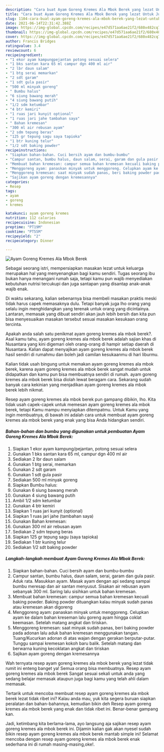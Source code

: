 ```yaml
---
description: "Cara buat Ayam Goreng Kremes Ala Mbok Berek yang lezat Untuk Jualan"
title: "Cara buat Ayam Goreng Kremes Ala Mbok Berek yang lezat Untuk Jualan"
slug: 1104-cara-buat-ayam-goreng-kremes-ala-mbok-berek-yang-lezat-untuk-jualan
date: 2021-06-14T22:31:42.388Z
image: https://img-global.cpcdn.com/recipes/e47d571aa6ae21f2/680x482cq70/ayam-goreng-kremes-ala-mbok-berek-foto-resep-utama.jpg
thumbnail: https://img-global.cpcdn.com/recipes/e47d571aa6ae21f2/680x482cq70/ayam-goreng-kremes-ala-mbok-berek-foto-resep-utama.jpg
cover: https://img-global.cpcdn.com/recipes/e47d571aa6ae21f2/680x482cq70/ayam-goreng-kremes-ala-mbok-berek-foto-resep-utama.jpg
author: Francis Bridges
ratingvalue: 3.4
reviewcount: 6
recipeingredient:
- "1 ekor ayam kampungpejantan potong sesuai selera"
- "1 bks santan kara 65 ml campur dgn 400 ml air"
- "2 lbr daun salam"
- "1 btg serai memarkan"
- "2 sdt garam"
- "1 sdt gula pasir"
- "500 ml minyak goreng"
- " Bumbu halus"
- "6 siung bawang merah"
- "4 siung bawang putih"
- "1/2 sdm ketumbar"
- "4 btr kemiri"
- "1 ruas jari kunyit optional"
- "1 ruas jari jahe tambahan saya"
- " Bahan kremesan"
- "300 ml air rebusan ayam"
- "2 sdm tepung beras"
- "125 gr tepung sagu saya tapioka"
- "1 btr kuning telur"
- "1/2 sdt baking powder"
recipeinstructions:
- "Siapkan bahan-bahan. Cuci bersih ayam dan bumbu-bumbu"
- "Campur santan, bumbu halus, daun salam, serai, garam dan gula pasir. Aduk rata. Masukkan ayam. Masak ayam dengan api sedang sampai bumbu meresap dan air santan menyusut. Sisakan air rebusan ayam sebanyak 300 ml. Saring lalu sisihkan untuk bahan kremesan."
- "Membuat bahan kremesan: campur semua bahan kremesan kecuali baking powder. Baking powder dituangkan kalau minyak sudah panas atau kremesan akan digoreng"
- "Menggoreng ayam: panaskan minyak untuk menggoreng. Celupkan ayam ke dalam bahan kreseman lalu goreng ayam hingga coklat keemasan. Setelah matang angkat dan tiriskan."
- "Menggoreng kremesan: saat minyak sudah panas, beri baking powder pada adonan lalu aduk bahan kremesan menggunakan tangan. Tuang/Kucurkan adonan di atas wajan dengan gerakan berputar-putar. Tunggu sampai kremesan kokoh baru balik. Setelah matang dan berwarna kuning kecoklatan angkat dan tiriskan"
- "Sajikan ayam goreng dengan kremesannya"
categories:
- Resep
tags:
- ayam
- goreng
- kremes

katakunci: ayam goreng kremes 
nutrition: 112 calories
recipecuisine: Indonesian
preptime: "PT19M"
cooktime: "PT55M"
recipeyield: "2"
recipecategory: Dinner

---
```



![Ayam Goreng Kremes Ala Mbok Berek](https://img-global.cpcdn.com/recipes/e47d571aa6ae21f2/680x482cq70/ayam-goreng-kremes-ala-mbok-berek-foto-resep-utama.jpg)

Sebagai seorang istri, mempersiapkan masakan lezat untuk keluarga merupakan hal yang menyenangkan bagi kamu sendiri. Tugas seorang ibu bukan hanya menangani rumah saja, tetapi kamu pun wajib menyediakan kebutuhan nutrisi tercukupi dan juga santapan yang disantap anak-anak wajib enak.

Di waktu  sekarang, kalian sebenarnya bisa membeli masakan praktis meski tidak harus capek memasaknya dulu. Tetapi banyak juga lho orang yang selalu ingin menghidangkan yang terenak untuk orang yang dicintainya. Lantaran, memasak yang dibuat sendiri akan jauh lebih bersih dan kita pun bisa menyesuaikan masakan tersebut sesuai masakan kesukaan orang tercinta. 



Apakah anda salah satu penikmat ayam goreng kremes ala mbok berek?. Asal kamu tahu, ayam goreng kremes ala mbok berek adalah sajian khas di Nusantara yang kini digemari oleh orang-orang di hampir setiap daerah di Nusantara. Kalian dapat menyajikan ayam goreng kremes ala mbok berek hasil sendiri di rumahmu dan boleh jadi camilan kesukaanmu di hari liburmu.

Kalian tidak usah bingung untuk memakan ayam goreng kremes ala mbok berek, karena ayam goreng kremes ala mbok berek sangat mudah untuk didapatkan dan kamu pun bisa membuatnya sendiri di rumah. ayam goreng kremes ala mbok berek bisa diolah lewat beragam cara. Sekarang sudah banyak cara kekinian yang menjadikan ayam goreng kremes ala mbok berek lebih nikmat.

Resep ayam goreng kremes ala mbok berek pun gampang dibikin, lho. Kita tidak usah capek-capek untuk memesan ayam goreng kremes ala mbok berek, tetapi Kamu mampu menyiapkan ditempatmu. Untuk Kamu yang ingin membuatnya, di bawah ini adalah cara untuk membuat ayam goreng kremes ala mbok berek yang enak yang bisa Anda hidangkan sendiri.

<!--inarticleads1-->

##### Bahan-bahan dan bumbu yang digunakan untuk pembuatan Ayam Goreng Kremes Ala Mbok Berek:

1. Siapkan 1 ekor ayam kampung/pejantan, potong sesuai selera
1. Gunakan 1 bks santan kara 65 ml, campur dgn 400 ml air
1. Sediakan 2 lbr daun salam
1. Gunakan 1 btg serai, memarkan
1. Gunakan 2 sdt garam
1. Gunakan 1 sdt gula pasir
1. Sediakan 500 ml minyak goreng
1. Siapkan  Bumbu halus:
1. Gunakan 6 siung bawang merah
1. Gunakan 4 siung bawang putih
1. Ambil 1/2 sdm ketumbar
1. Gunakan 4 btr kemiri
1. Siapkan 1 ruas jari kunyit (optional)
1. Siapkan 1 ruas jari jahe (tambahan saya)
1. Gunakan  Bahan kremesan:
1. Gunakan 300 ml air rebusan ayam
1. Sediakan 2 sdm tepung beras
1. Siapkan 125 gr tepung sagu (saya tapioka)
1. Sediakan 1 btr kuning telur
1. Sediakan 1/2 sdt baking powder




<!--inarticleads2-->

##### Langkah-langkah membuat Ayam Goreng Kremes Ala Mbok Berek:

1. Siapkan bahan-bahan. Cuci bersih ayam dan bumbu-bumbu
1. Campur santan, bumbu halus, daun salam, serai, garam dan gula pasir. Aduk rata. Masukkan ayam. Masak ayam dengan api sedang sampai bumbu meresap dan air santan menyusut. Sisakan air rebusan ayam sebanyak 300 ml. Saring lalu sisihkan untuk bahan kremesan.
1. Membuat bahan kremesan: campur semua bahan kremesan kecuali baking powder. Baking powder dituangkan kalau minyak sudah panas atau kremesan akan digoreng
1. Menggoreng ayam: panaskan minyak untuk menggoreng. Celupkan ayam ke dalam bahan kreseman lalu goreng ayam hingga coklat keemasan. Setelah matang angkat dan tiriskan.
1. Menggoreng kremesan: saat minyak sudah panas, beri baking powder pada adonan lalu aduk bahan kremesan menggunakan tangan. Tuang/Kucurkan adonan di atas wajan dengan gerakan berputar-putar. Tunggu sampai kremesan kokoh baru balik. Setelah matang dan berwarna kuning kecoklatan angkat dan tiriskan
1. Sajikan ayam goreng dengan kremesannya




Wah ternyata resep ayam goreng kremes ala mbok berek yang lezat tidak rumit ini enteng banget ya! Semua orang bisa membuatnya. Resep ayam goreng kremes ala mbok berek Sangat sesuai sekali untuk anda yang sedang belajar memasak ataupun juga bagi kamu yang telah ahli dalam memasak.

Tertarik untuk mencoba membuat resep ayam goreng kremes ala mbok berek lezat tidak ribet ini? Kalau anda mau, yuk kita segera buruan siapkan peralatan dan bahan-bahannya, kemudian bikin deh Resep ayam goreng kremes ala mbok berek yang enak dan tidak ribet ini. Benar-benar gampang kan. 

Jadi, ketimbang kita berlama-lama, ayo langsung aja sajikan resep ayam goreng kremes ala mbok berek ini. Dijamin kalian gak akan nyesel sudah bikin resep ayam goreng kremes ala mbok berek mantab simple ini! Selamat mencoba dengan resep ayam goreng kremes ala mbok berek enak sederhana ini di rumah masing-masing,oke!.

